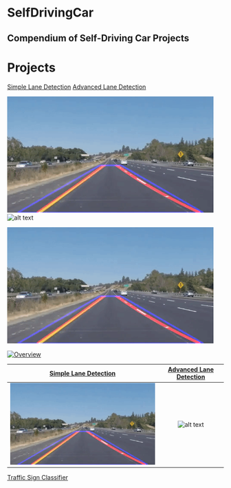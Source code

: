 # SelfDrivingCar
Compendium of Self-Driving Car Projects
---

[//]: # (Image References)
[image1]: ./README_images/simple_lane_detection.gif
[image2]: ./README_images/advanced_lane_detection.gif


# Projects

[//]: # (Lane Detection)
[Simple Lane Detection](https://github.com/laygond/Simple-Lane-Detection)                   [Advanced Lane Detection](https://github.com/laygond/Advanced-Lane-Detection)

![alt text][image1] ![alt text][image2]


<a href=https://github.com/laygond/Simple-Lane-Detection>![alt text][image1]</a>

<a href=https://github.com/laygond/Simple-Lane-Detection>
<img src=[image1] alt="Overview" width="60%" height="60%">
</a>

[Simple Lane Detection](https://github.com/laygond/Simple-Lane-Detection)              |  [Advanced Lane Detection](https://github.com/laygond/Advanced-Lane-Detection)
:-------------------------:|:-------------------------:
![alt text][image1]  |  ![alt text][image2]


[//]: # (Traffic Sign)
[Traffic Sign Classifier](https://github.com/laygond/Traffic-Sign-Classifier)
